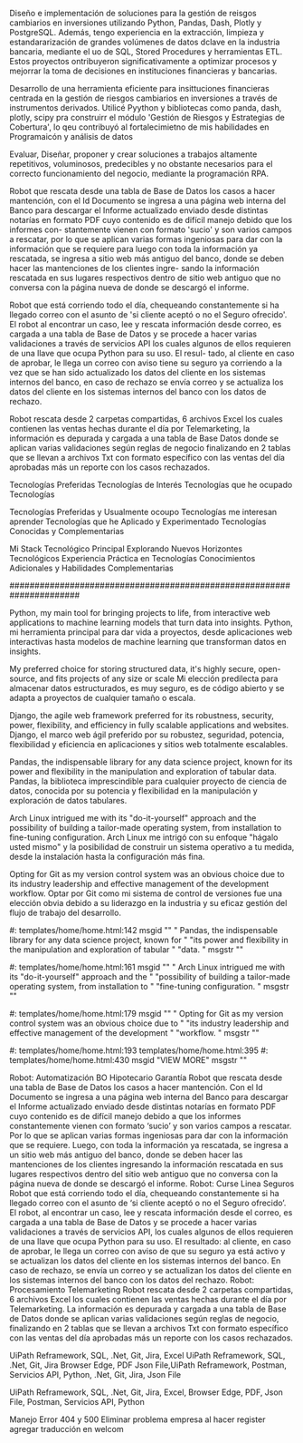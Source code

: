 Diseño e implementación de soluciones para la gestión de reisgos cambiarios en inversiones utilizando Python, Pandas, Dash, Plotly y PostgreSQL. Además, tengo experiencia en la extracción, limpieza y estandararización de grandes volúmenes de datos dclave en la industria bancaria, mediante el uo de SQL, Stored Procedures y herramientas ETL. Estos proyectos ontribuyeron significativamente a optimizar procesos y mejorrar la toma de decisiones en instituciones financieras y bancarias.

Desarrollo de una herramienta eficiente para insittuciones financieras centrada en la gestión de riesgos cambiarios en inversiones a través de instrumentos derivados. Utilicé Pyython y bibliotecas como panda, dash, plotly, scipy pra construirr el módulo 'Gestión de Riesgos y Estrategias de Cobertura', lo qeu contribuyó al fortalecimietno de mis habilidades en Programaicón y análisis de datos

Evaluar, Diseñar, proponer y crear soluciones a trabajos altamente repetitivos, voluminosos, predecibles y no obstante necesarios para el correcto funcionamiento del negocio, mediante la programación RPA. 


Robot que rescata desde una tabla de Base de Datos los casos a hacer mantención, con el Id Documento se ingresa a una página web interna del Banco para descargar el Informe actualizado enviado desde distintas notarías en formato PDF cuyo contenido es de difícil manejo debido que los informes con- stantemente vienen con formato 'sucio' y son varios campos a rescatar, por lo que se aplican varias formas ingeniosas para dar con la información que se requiere para luego con toda la información ya rescatada, se ingresa a sitio web más antiguo del banco, donde se deben hacer las mantenciones de los clientes ingre- sando la información rescatada en sus lugares respectivos dentro de sitio web antiguo que no conversa con la página nueva de donde se descargó el informe. 

 Robot que está corriendo todo el día, chequeando constantemente si ha llegado correo con el asunto de 'si cliente aceptó o no el Seguro ofrecido'. El robot al encontrar un caso, lee y rescata información desde correo, es cargada a una tabla de Base de Datos y se procede a hacer varias validaciones a través de servicios API los cuales algunos de ellos requieren de una llave que ocupa Python para su uso. El resul- tado, al cliente en caso de aprobar, le llega un correo con aviso tiene su seguro ya corriendo a la vez que se han sido actualizado los datos del cliente en los sistemas internos del banco, en caso de rechazo se envía correo y se actualiza los datos del cliente en los sistemas internos del banco con los datos de rechazo. 

Robot rescata desde 2 carpetas compartidas, 6 archivos Excel los cuales contienen las ventas hechas durante el día por Telemarketing, la información es depurada y cargada a una tabla de Base Datos donde se aplican varias validaciones según reglas de negocio finalizando en 2 tablas que se llevan a archivos Txt con formato específico con las ventas del día aprobadas más un reporte con los casos rechazados. 



Tecnologías Preferidas
Tecnologías de Interés
Tecnologías que he ocupado
Tecnologías 


Tecnologías Preferidas y Usualmente ocoupo
Tecnologías me interesan aprender
Tecnologías que he Aplicado y Experimentado 
Tecnologías Conocidas y Complementarias



Mi Stack Tecnológico Principal
Explorando Nuevos Horizontes Tecnológicos
Experiencia Práctica en Tecnologías
Conocimientos Adicionales y Habilidades Complementarias


######################################################################


Python, my main tool for bringing projects to life, from interactive web applications to machine learning models that turn data into insights.
Python, mi herramienta principal para dar vida a proyectos, desde aplicaciones web interactivas hasta modelos de machine learning que transforman datos en insights.


My preferred choice for storing structured data, it's highly secure, open-source, and fits projects of any size or scale
Mi elección predilecta para almacenar datos estructurados, es muy seguro, es de código abierto y se adapta a proyectos de cualquier tamaño o escala.


Django, the agile web framework preferred for its robustness, security, power, flexibility, and efficiency in fully scalable applications and websites.
Django, el marco web ágil preferido por su robustez, seguridad, potencia, flexibilidad y eficiencia en aplicaciones y sitios web totalmente escalables.



Pandas, the indispensable library for any data science project, known for its power and flexibility in the manipulation and exploration of tabular data.
Pandas, la biblioteca imprescindible para cualquier proyecto de ciencia de datos, conocida por su potencia y flexibilidad en la manipulación y exploración de datos tabulares.



Arch Linux intrigued me with its "do-it-yourself" approach and the possibility of building a tailor-made operating system, from installation to fine-tuning configuration.
Arch Linux me intrigó con su enfoque "hágalo usted mismo" y la posibilidad de construir un sistema operativo a tu medida, desde la instalación hasta la configuración más fina.

Opting for Git as my version control system was an obvious choice due to its industry leadership and effective management of the development workflow.
Optar por Git como mi sistema de control de versiones fue una elección obvia debido a su liderazgo en la industria y su eficaz gestión del flujo de trabajo del desarrollo.




#: templates/home/home.html:142
msgid ""
" Pandas, the indispensable library for any data science project, known for "
"its power and flexibility in the manipulation and exploration of tabular "
"data. "
msgstr ""

#: templates/home/home.html:161
msgid ""
" Arch Linux intrigued me with its \"do-it-yourself\" approach and the "
"possibility of building a tailor-made operating system, from installation to "
"fine-tuning configuration. "
msgstr ""

#: templates/home/home.html:179
msgid ""
" Opting for Git as my version control system was an obvious choice due to "
"its industry leadership and effective management of the development "
"workflow. "
msgstr ""

#: templates/home/home.html:193 templates/home/home.html:395
#: templates/home/home.html:430
msgid "VIEW MORE"
msgstr ""


Robot: Automatización BO Hipotecario Garantía
Robot que rescata desde una tabla de Base de Datos los casos a hacer mantención. Con el Id Documento se ingresa a una página web interna del Banco para descargar el Informe actualizado enviado desde distintas notarías en formato PDF cuyo contenido es de difícil manejo debido a que los informes constantemente vienen con formato ‘sucio’ y son varios campos a rescatar. Por lo que se aplican varias formas ingeniosas para dar con la información que se requiere. Luego, con toda la información ya rescatada, se ingresa a un sitio web más antiguo del banco, donde se deben hacer las mantenciones de los clientes ingresando la información rescatada en sus lugares respectivos dentro del sitio web antiguo que no conversa con la página nueva de donde se descargó el informe.
Robot: Curse Linea Seguros
Robot que está corriendo todo el día, chequeando constantemente si ha llegado correo con el asunto de ‘si cliente aceptó o no el Seguro ofrecido’. El robot, al encontrar un caso, lee y rescata información desde el correo, es cargada a una tabla de Base de Datos y se procede a hacer varias validaciones a través de servicios API, los cuales algunos de ellos requieren de una llave que ocupa Python para su uso. El resultado: al cliente, en caso de aprobar, le llega un correo con aviso de que su seguro ya está activo y se actualizan los datos del cliente en los sistemas internos del banco. En caso de rechazo, se envía un correo y se actualizan los datos del cliente en los sistemas internos del banco con los datos del rechazo.
Robot: Procesamiento Telemarketing
Robot rescata desde 2 carpetas compartidas, 6 archivos Excel los cuales contienen las ventas hechas durante el día por Telemarketing. La información es depurada y cargada a una tabla de Base de Datos donde se aplican varias validaciones según reglas de negocio, finalizando en 2 tablas que se llevan a archivos Txt con formato específico con las ventas del día aprobadas más un reporte con los casos rechazados.


UiPath Reframework, SQL, .Net, Git, Jira, Excel  UiPath Reframework, SQL, .Net, Git, Jira Browser Edge, PDF Json File,UiPath Reframework, Postman, Servicios API, Python, .Net, Git, Jira, Json File

UiPath Reframework, SQL, .Net, Git, Jira, Excel, Browser Edge, PDF, Json File, Postman, Servicios API, Python



Manejo Error 404 y 500
Eliminar problema empresa al hacer register
agregar traducción en welcom
